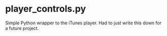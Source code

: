 player_controls.py
==================

Simple Python wrapper to the iTunes player. Had to just write this down for a future project.


